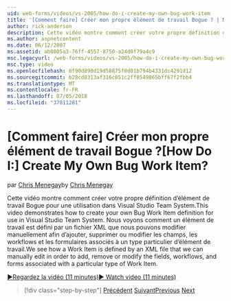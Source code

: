 ```yaml
---
uid: web-forms/videos/vs-2005/how-do-i-create-my-own-bug-work-item
title: '[Comment faire] Créer mon propre élément de travail Bogue ? | Microsoft Docs'
author: rick-anderson
description: Cette vidéo montre comment créer votre propre définition d’élément de travail Bogue pour une utilisation dans Visual Studio Team System. Nous voyons comment un élément de travail est défini par un fichier XML...
ms.author: aspnetcontent
ms.date: 06/12/2007
ms.assetid: ab0805a3-76ff-4557-8750-a24d0f79a4c9
msc.legacyurl: /web-forms/videos/vs-2005/how-do-i-create-my-own-bug-work-item
msc.type: video
ms.openlocfilehash: 0f90d890d19d58875f0d01b794b4331dc4291d12
ms.sourcegitcommit: b28cd0313af316c051c2ff8549865bff67f2fbb4
ms.translationtype: MT
ms.contentlocale: fr-FR
ms.lasthandoff: 07/05/2018
ms.locfileid: "37811281"
---
```

<a name="how-do-i-create-my-own-bug-work-item"></a><span data-ttu-id="ef1b8-105">[Comment faire] Créer mon propre élément de travail Bogue ?</span><span class="sxs-lookup"><span data-stu-id="ef1b8-105">[How Do I:] Create My Own Bug Work Item?</span></span>
====================
<span data-ttu-id="ef1b8-106">par [Chris Menegay](https://twitter.com/CMenegay)</span><span class="sxs-lookup"><span data-stu-id="ef1b8-106">by [Chris Menegay](https://twitter.com/CMenegay)</span></span>

<span data-ttu-id="ef1b8-107">Cette vidéo montre comment créer votre propre définition d’élément de travail Bogue pour une utilisation dans Visual Studio Team System.</span><span class="sxs-lookup"><span data-stu-id="ef1b8-107">This video demonstrates how to create your own Bug Work Item definition for use in Visual Studio Team System.</span></span> <span data-ttu-id="ef1b8-108">Nous voyons comment un élément de travail est défini par un fichier XML que nous pouvons modifier manuellement afin d’ajouter, supprimer ou modifier les champs, les workflows et les formulaires associés à un type particulier d’élément de travail.</span><span class="sxs-lookup"><span data-stu-id="ef1b8-108">We see how a Work Item is defined by an XML file that we can manually edit in order to add, remove or modify the fields, workflows, and forms associated with a particular type of Work Item.</span></span>

[<span data-ttu-id="ef1b8-109">&#9654;Regardez la vidéo (11 minutes)</span><span class="sxs-lookup"><span data-stu-id="ef1b8-109">&#9654; Watch video (11 minutes)</span></span>](https://channel9.msdn.com/Blogs/ASP-NET-Site-Videos/how-do-i-create-my-own-bug-work-item)

> [!div class="step-by-step"]
> <span data-ttu-id="ef1b8-110">[Précédent](how-do-i-integrate-defect-tracking-with-testing.md)
> [Suivant](how-do-i-write-code-more-quickly-with-unit-tests.md)</span><span class="sxs-lookup"><span data-stu-id="ef1b8-110">[Previous](how-do-i-integrate-defect-tracking-with-testing.md)
[Next](how-do-i-write-code-more-quickly-with-unit-tests.md)</span></span>
